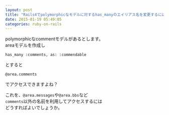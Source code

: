```yaml
---
layout: post
title: "Rails4でpolymorphicなモデルに対するhas_manyのエイリアス名を変更するには？"
date: 2015-01-19 05:49:05
categories: ruby-on-rails
---
```

<p>polymorphicなcommentモデルがあるとします。<br>
areaモデルを作成し</p>

<pre><code>has_many :comments, as: :commendable 
</code></pre>

<p>とすると</p>

<pre><code>@area.comments 
</code></pre>

<p>でアクセスできますよね？ </p>

<p>これを、<code>@area.messages</code>や<code>@area.bbs</code>など<br>
<code>comments</code>以外の名前を利用してアクセスするには<br>
どうすればよいでしょうか。</p>

